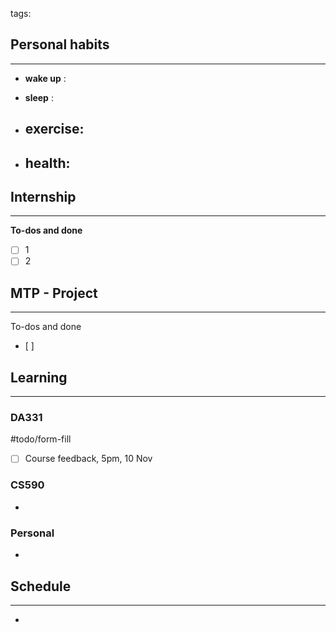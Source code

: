 tags: 
## Personal habits
--- 

- **wake up** :

- **sleep** :

-  **exercise**:
	- 

-  **health**: 
	- 



## Internship 
---
**To-dos and done**
- [ ] 1
- [ ] 2

## MTP - Project
--- 
To-dos and done
- [ ] 



## Learning
---
### DA331

#todo/form-fill 
- [ ] Course feedback, 5pm, 10 Nov

### CS590
- 

### Personal
- 

## Schedule
---
- 